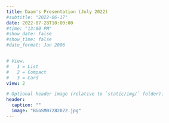 ```yaml
---
title: Daam's Presentation (July 2022)
#subtitle: "2022-06-17"
date: 2022-07-28T10:00:00
#time: "13:00 PM"
#show_date: false
#show_time: false
#date_format: Jan 2006


# View.
#   1 = List
#   2 = Compact
#   3 = Card
view: 2

# Optional header image (relative to `static/img/` folder).
header:
  caption: ""
  image: "BioSM07282022.jpg"
---
```



